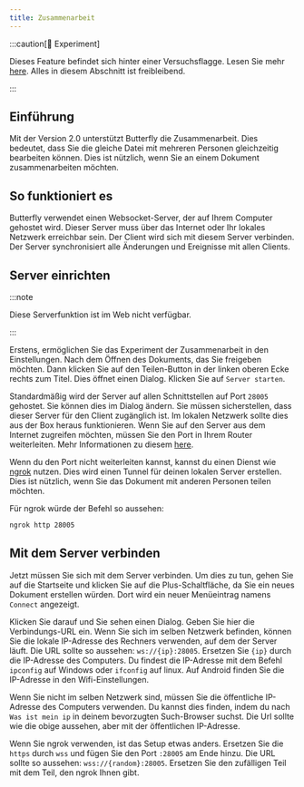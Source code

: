 ```yaml
---
title: Zusammenarbeit
---
```


:::caution[🧪 Experiment]

Dieses Feature befindet sich hinter einer Versuchsflagge. Lesen Sie mehr [here](/nightly#experiments).
Alles in diesem Abschnitt ist freibleibend.

:::

## Einführung

Mit der Version 2.0 unterstützt Butterfly die Zusammenarbeit. Dies bedeutet, dass Sie die gleiche Datei mit mehreren Personen gleichzeitig bearbeiten können. Dies ist nützlich, wenn Sie an einem Dokument zusammenarbeiten möchten.

## So funktioniert es

Butterfly verwendet einen Websocket-Server, der auf Ihrem Computer gehostet wird. Dieser Server muss über das Internet oder Ihr lokales Netzwerk erreichbar sein. Der Client wird sich mit diesem Server verbinden. Der Server synchronisiert alle Änderungen und Ereignisse mit allen Clients.

## Server einrichten

:::note

Diese Serverfunktion ist im Web nicht verfügbar.

:::

Erstens, ermöglichen Sie das Experiment der Zusammenarbeit in den Einstellungen. Nach dem Öffnen des Dokuments, das Sie freigeben möchten. Dann klicken Sie auf den Teilen-Button in der linken oberen Ecke rechts zum Titel. Dies öffnet einen Dialog. Klicken Sie auf `Server starten`.

Standardmäßig wird der Server auf allen Schnittstellen auf Port `28005` gehostet. Sie können dies im Dialog ändern. Sie müssen sicherstellen, dass dieser Server für den Client zugänglich ist.
Im lokalen Netzwerk sollte dies aus der Box heraus funktionieren. Wenn Sie auf den Server aus dem Internet zugreifen möchten, müssen Sie den Port in Ihrem Router weiterleiten. Mehr Informationen zu diesem [here](https://de.wikipedia.org/wiki/Port_forwarding/).

Wenn du den Port nicht weiterleiten kannst, kannst du einen Dienst wie [ngrok](https://ngrok.com/) nutzen. Dies wird einen Tunnel für deinen lokalen Server erstellen. Dies ist nützlich, wenn Sie das Dokument mit anderen Personen teilen möchten.

Für ngrok würde der Befehl so aussehen:

```bash
ngrok http 28005
```

## Mit dem Server verbinden

Jetzt müssen Sie sich mit dem Server verbinden. Um dies zu tun, gehen Sie auf die Startseite und klicken Sie auf die Plus-Schaltfläche, da Sie ein neues Dokument erstellen würden. Dort wird ein neuer Menüeintrag namens `Connect` angezeigt.

Klicken Sie darauf und Sie sehen einen Dialog. Geben Sie hier die Verbindungs-URL ein.
Wenn Sie sich im selben Netzwerk befinden, können Sie die lokale IP-Adresse des Rechners verwenden, auf dem der Server läuft.
Die URL sollte so aussehen: `ws://{ip}:28005`. Ersetzen Sie `{ip}` durch die IP-Adresse des Computers. Du findest die IP-Adresse mit dem Befehl `ipconfig` auf Windows oder `ifconfig` auf linux. Auf Android finden Sie die IP-Adresse in den Wifi-Einstellungen.

Wenn Sie nicht im selben Netzwerk sind, müssen Sie die öffentliche IP-Adresse des Computers verwenden. Du kannst dies finden, indem du nach `Was ist mein ip` in deinem bevorzugten Such-Browser suchst. Die Url sollte wie die obige aussehen, aber mit der öffentlichen IP-Adresse.

Wenn Sie ngrok verwenden, ist das Setup etwas anders. Ersetzen Sie die `https` durch `wss` und fügen Sie den Port `:28005` am Ende hinzu. Die URL sollte so aussehen: `wss://{random}:28005`. Ersetzen Sie den zufälligen Teil mit dem Teil, den ngrok Ihnen gibt.
